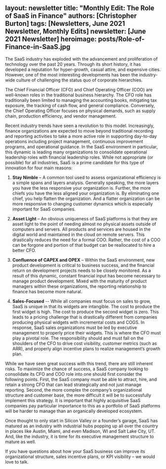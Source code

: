 layout: newsletter
title:  "Monthly Edit: The Role of SaaS in Finance"
authors: [Christopher Burton]
tags: [Newsletters, June 2021 Newsletter, Monthly Edits]
newsletter: [June 2021 Newsletter]
heroimage: posts/Role-of-Finance-in-SaaS.jpg
---

The SaaS industry has exploded with the advancement and proliferation of technology over the past 20 years. Through its short history, it has developed a reputation for hyper-growth, casual attire, and expensive cities. However, one of the most interesting developments has been the industry-wide culture of challenging the status quo of corporate hierarchies.

The Chief Financial Officer (CFO) and Chief Operating Officer (COO) are well-known roles in the traditional business hierarchy. The CFO role has traditionally been limited to managing the accounting books, mitigating tax exposure, the tracking of cash flow, and general compliance. Conversely, the Chief Operating Officer focuses on physical demands, such as supply chain, production efficiency, and vendor management.

Recent industry trends have seen a revolution to this model. Increasingly, finance organizations are expected to move beyond traditional recording and reporting activities to take a more active role in supporting day-to-day operations including project management, continuous improvement programs, and operational guidance. In the SaaS environment in particular, this dynamic is leading many organizations to consolidate operational leadership roles with financial leadership roles. While not appropriate (or possible) for all industries, SaaS is a prime candidate for this type of innovation for four main reasons:

1.	<b>Stay Nimble</b> – A common tool used to assess organizational efficiency is a simple spans and layers analysis. Generally speaking, the more layers you have the less responsive your organization is. Further, the more chiefs you have the less aligned your organization is. By eliminating one chief, you help flatten the organization. And a flatter organization can be more responsive to changing customer dynamics which is especially important for SaaS companies.

2.	<b>Asset Light</b> – An obvious uniqueness of SaaS platforms is that they are asset light to the point of needing almost no physical assets outside of computers and servers. All products and services are housed in the digital world and maintained in the cloud on remote servers. This drastically reduces the need for a formal COO. Rather, the cost of a COO can be forgone and portion of that budget can be reallocated to hire a better CFO.

3.	<b>Confluence of CAPEX and OPEX</b> – Within the SaaS environment, new product development is critical to business success, and the financial return on development projects needs to be closely monitored. As a result of this dynamic, constant financial input has become necessary to manage product development. Mixed with the maturity of product managers within these organizations, the reporting relationship to finance has become more natural.

4.	<b>Sales-Focused</b> -- While all companies must focus on sales to grow, SaaS is unique in that its widgets are intangible. The cost to produce the first widget is high. The cost to produce the second widget is zero. This leads to a pricing challenge that is drastically different from companies producing physical widgets with incremental costs and COGS. In response, SaaS sales organizations must be led by executive management to properly price their widgets. This is where the CFO must play a pivotal role. The responsibility should and must fall on the shoulders of the CFO to drive cost visibility, customer metrics (such as ARR), and properly align incentive plans to realize management’s growth plan.

While we have seen great success with this trend, there are still inherent risks. To maximize the chance of success, a SaaS company looking to consolidate its CFO and COO role into one should first consider the following points. First, the SaaS company must be able to attract, hire, and retain a strong CFO that can lead strategically and not just manage reporting. Second, the more complex the company’s organizational structure and customer base, the more difficult it will be to successfully implement this strategy. It is important that highly acquisitive SaaS companies pay particular importance to this as a portfolio of SaaS platforms will be harder to manage than an organically developed ecosystem.

Once thought to only start in Silicon Valley or a founder’s garage, SaaS has matured as an industry with industrial hubs popping up all over the country in places like Austin, Miami, and even Madison, WI and Salt Lake City, UT. And, like the industry, it is time for its executive management structure to mature as well.

If you have questions about how your SaaS business can improve its organizational structure, sales incentive plans, or KPI visibility – we would love to talk.
